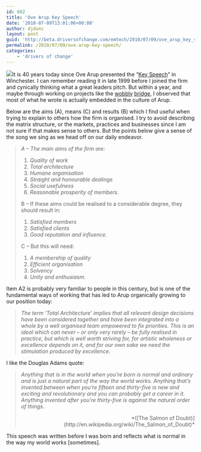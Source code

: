 ```yaml
---
id: 602
title: 'Ove Arup Key Speech'
date: '2010-07-09T13:01:06+00:00'
author: djdunc
layout: post
guid: 'http://beta.driversofchange.com/emtech/2010/07/09/ove_arup_key_speech/'
permalink: /2010/07/09/ove-arup-key-speech/
categories:
    - 'drivers of change'
---
```


![](http://arup.com/~/media/Images/Publications/Corporate/The_Key_Speech_170x170.ashx)It is 40 years today since Ove Arup presented the “[Key Speech](http://arup.com/Publications/The_Key_Speech.aspx)” in Winchester. I can remember reading it in late 1999 before I joined the firm and cynically thinking what a great leaders pitch. But within a year, and maybe through working on projects like the [wobbly](http://vimeo.com/6804670) [bridge](http://www.arup.com/millenniumBridge/), I observed that most of what he wrote is actually embedded in the culture of Arup.

Below are the aims (A), means (C) and results (B) which I find useful when trying to explain to others how the firm is organised. I try to avoid describing the matrix structure, or the markets, practices and businesses since I am not sure if that makes sense to others. But the points below give a sense of the song we sing as we head off on our daily endeavor.

> *A – The main aims of the firm are:*
> 
> 1. *Quality of work*
> 2. *Total architecture*
> 3. *Humane organisation*
> 4. *Straight and honourable dealings*
> 5. *Social usefulness*
> 6. *Reasonable prosperity of members.*
> 
> B – If these aims could be realised to a considerable degree, they should result in:
> 
> 1. *Satisfied members*
> 2. *Satisfied clients*
> 3. *Good reputation and influence.*
> 
> C – But this will need:
> 
> 1. *A membership of quality*
> 2. *Efficient organisation*
> 3. *Solvency*
> 4. *Unity and enthusiasm.*

Item A2 is probably very familiar to people in this century, but is one of the fundamental ways of working that has led to Arup organically growing to our position today:

> *The term ‘Total Architecture’ implies that all relevant design decisions have been considered together and have been integrated into a whole by a well organised team empowered to fix priorities. This is an ideal which can never – or only very rarely – be fully realised in practice, but which is well worth striving for, for artistic wholeness or excellence depends on it, and for our own sake we need the stimulation produced by excellence.*

I like the Douglas Adams quote:

> *Anything that is in the world when you’re born is normal and ordinary and is just a natural part of the way the world works. Anything that’s invented between when you’re fifteen and thirty-five is new and exciting and revolutionary and you can probably get a career in it. Anything invented after you’re thirty-five is against the natural order of things.*
> 
> <div align="right">*([The Salmon of Doubt)](http://en.wikipedia.org/wiki/The_Salmon_of_Doubt)*</div>

This speech was written before I was born and reflects what is normal in the way my world works \[sometimes\].
